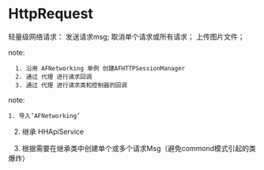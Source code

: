 # HttpRequest

轻量级网络请求：
    发送请求msg;
    取消单个请求或所有请求；
    上传图片文件；
    
note: 

      1. 沿用 AFNetworking 单例 创建AFHTTPSessionManager
      2. 通过 代理 进行请求回调
      3. 通过 代理 进行请求类和控制器的回调
     
note:

    1. 导入‘AFNetworking’
    2. 继承 HHApiService 
    
    3. 根据需要在继承类中创建单个或多个请求Msg（避免commond模式引起的类爆炸）
 
 
 
    
